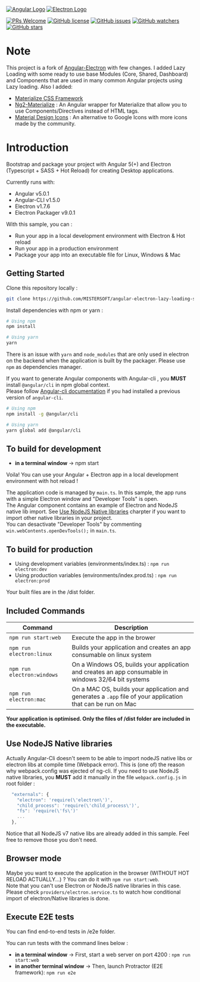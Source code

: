 [![Angular Logo](./logo-angular.jpg)](https://angular.io/) [![Electron Logo](./logo-electron.jpg)](https://electron.atom.io/)


[![PRs Welcome](https://img.shields.io/badge/PRs-welcome-brightgreen.svg?style=flat-square)](http://makeapullrequest.com)
[![GitHub license](https://img.shields.io/github/license/MISTERSOFT/angular-electron-lazy-loading-scaffold.svg)](https://github.com/MISTERSOFT/angular-electron-lazy-loading-scaffold/blob/master/LICENSE.md)
[![GitHub issues](https://img.shields.io/github/issues/MISTERSOFT/angular-electron-lazy-loading-scaffold.svg)](https://github.com/MISTERSOFT/angular-electron-lazy-loading-scaffold/issues)
[![GitHub watchers](https://img.shields.io/github/watchers/MISTERSOFT/angular-electron-lazy-loading-scaffold.svg)](https://github.com/MISTERSOFT/angular-electron-lazy-loading-scaffold/watchers)
[![GitHub stars](https://img.shields.io/github/stars/MISTERSOFT/angular-electron-lazy-loading-scaffold.svg)](https://github.com/MISTERSOFT/angular-electron-lazy-loading-scaffold/stargazers)

# Note

This project is a fork of [Angular-Electron](https://github.com/maximegris/angular-electron) with few changes. I added Lazy Loading with some ready to use base Modules (Core, Shared, Dashboard) and Components that are used in many common Angular projects using Lazy loading. Also I added:
* [Materialize CSS Framework](http://materializecss.com/)
* [Ng2-Materialize](https://www.npmjs.com/package/ng2-materialize) : An Angular wrapper for Materialize that allow you to use Components/Directives instead of HTML tags.
* [Material Design Icons](https://materialdesignicons.com/) : An alternative to Google Icons with more icons made by the community.

# Introduction

Bootstrap and package your project with Angular 5(+) and Electron (Typescript + SASS + Hot Reload) for creating Desktop applications.

Currently runs with:

- Angular v5.0.1
- Angular-CLI v1.5.0
- Electron v1.7.6
- Electron Packager v9.0.1

With this sample, you can :

- Run your app in a local development environment with Electron & Hot reload
- Run your app in a production environment
- Package your app into an executable file for Linux, Windows & Mac

## Getting Started

Clone this repository locally :

``` bash
git clone https://github.com/MISTERSOFT/angular-electron-lazy-loading-scaffold.git
```

Install dependencies with npm or yarn :

``` bash
# Using npm
npm install

# Using yarn
yarn
```

There is an issue with `yarn` and `node_modules` that are only used in electron on the backend when the application is built by the packager. Please use `npm` as dependencies manager.

If you want to generate Angular components with Angular-cli , you **MUST** install `@angular/cli` in npm global context.  
Please follow [Angular-cli documentation](https://github.com/angular/angular-cli) if you had installed a previous version of `angular-cli`.

``` bash
# Using npm
npm install -g @angular/cli

# Using yarn
yarn global add @angular/cli
```

## To build for development

- **in a terminal window** -> npm start  

Voila! You can use your Angular + Electron app in a local development environment with hot reload !

The application code is managed by `main.ts`. In this sample, the app runs with a simple Electron window and "Developer Tools" is open.  
The Angular component contains an example of Electron and NodeJS native lib import. See [Use NodeJS Native libraries](#use-nodejs-native-libraries) charpter if you want to import other native libraries in your project.  
You can desactivate "Developer Tools" by commenting `win.webContents.openDevTools();` in `main.ts`.

## To build for production

- Using development variables (environments/index.ts) :  `npm run electron:dev`
- Using production variables (environments/index.prod.ts) :  `npm run electron:prod`

Your built files are in the /dist folder.

## Included Commands

|Command|Description|
|--|--|
|`npm run start:web`| Execute the app in the brower |
|`npm run electron:linux`| Builds your application and creates an app consumable on linux system |
|`npm run electron:windows`| On a Windows OS, builds your application and creates an app consumable in windows 32/64 bit systems |
|`npm run electron:mac`|  On a MAC OS, builds your application and generates a `.app` file of your application that can be run on Mac |

**Your application is optimised. Only the files of /dist folder are included in the executable.**

## Use NodeJS Native libraries

Actually Angular-Cli doesn't seem to be able to import nodeJS native libs or electron libs at compile time (Webpack error). This is (one of) the reason why webpack.config was ejected of ng-cli.
If you need to use NodeJS native libraries, you **MUST** add it manually in the file `webpack.config.js` in root folder :

```javascript
  "externals": {
    "electron": 'require(\'electron\')',
    "child_process": 'require(\'child_process\')',
    "fs": 'require(\'fs\')'
    ...
  },
```

Notice that all NodeJS v7 native libs are already added in this sample. Feel free to remove those you don't need.

## Browser mode

Maybe you want to execute the application in the browser (WITHOUT HOT RELOAD ACTUALLY...) ? You can do it with `npm run start:web`.  
Note that you can't use Electron or NodeJS native libraries in this case. Please check `providers/electron.service.ts` to watch how conditional import of electron/Native libraries is done.

## Execute E2E tests

You can find end-to-end tests in /e2e folder.

You can run tests with the command lines below : 
- **in a terminal window** -> First, start a web server on port 4200 : `npm run start:web`  
- **in another terminal window** -> Then, launch Protractor (E2E framework): `npm run e2e`

